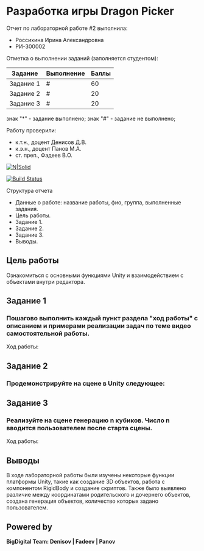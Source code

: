 # Разработка игры Dragon Picker
Отчет по лабораторной работе #2 выполнила:
- Россихина Ирина Александровна
- РИ-300002

Отметка о выполнении заданий (заполняется студентом):

| Задание | Выполнение | Баллы |
| ------ | ------ | ------ |
| Задание 1 | # | 60 |
| Задание 2 | # | 20 |
| Задание 3 | # | 20 |

знак "*" - задание выполнено; знак "#" - задание не выполнено;

Работу проверили:
- к.т.н., доцент Денисов Д.В.
- к.э.н., доцент Панов М.А.
- ст. преп., Фадеев В.О.

[![N|Solid](https://cldup.com/dTxpPi9lDf.thumb.png)](https://nodesource.com/products/nsolid)

[![Build Status](https://travis-ci.org/joemccann/dillinger.svg?branch=master)](https://travis-ci.org/joemccann/dillinger)

Структура отчета

- Данные о работе: название работы, фио, группа, выполненные задания.
- Цель работы.
- Задание 1.
- Задание 2.
- Задание 3.
- Выводы.

## Цель работы
Ознакомиться с основными функциями Unity и взаимодействием с объектами внутри редактора.

## Задание 1
### Пошагово выполнить каждый пункт раздела "ход работы" с описанием и примерами реализации задач по теме видео самостоятельной работы.
Ход работы:



## Задание 2
### Продемонстрируйте на сцене в Unity следующее:


## Задание 3
### Реализуйте на сцене генерацию n кубиков. Число n вводится пользователем после старта сцены.
Ход работы:


## Выводы

В ходе лабораторной работы были изучены некоторые функции платформы Unity, такие как создание 3D объектов, работа с компонентом RigidBody и создание скриптов. Также было выявлено различие между координатами родительского и дочернего объектов, создана генерация объектов, количество которых задано пользователем. 


## Powered by

**BigDigital Team: Denisov | Fadeev | Panov**
